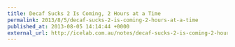 ```yaml
---
title: Decaf Sucks 2 Is Coming, 2 Hours at a Time
permalink: 2013/8/5/decaf-sucks-2-is-coming-2-hours-at-a-time
published_at: 2013-08-05 14:14:44 +0000
external_url: http://icelab.com.au/notes/decaf-sucks-2-is-coming-2-hours-at-a-time/
---
```

